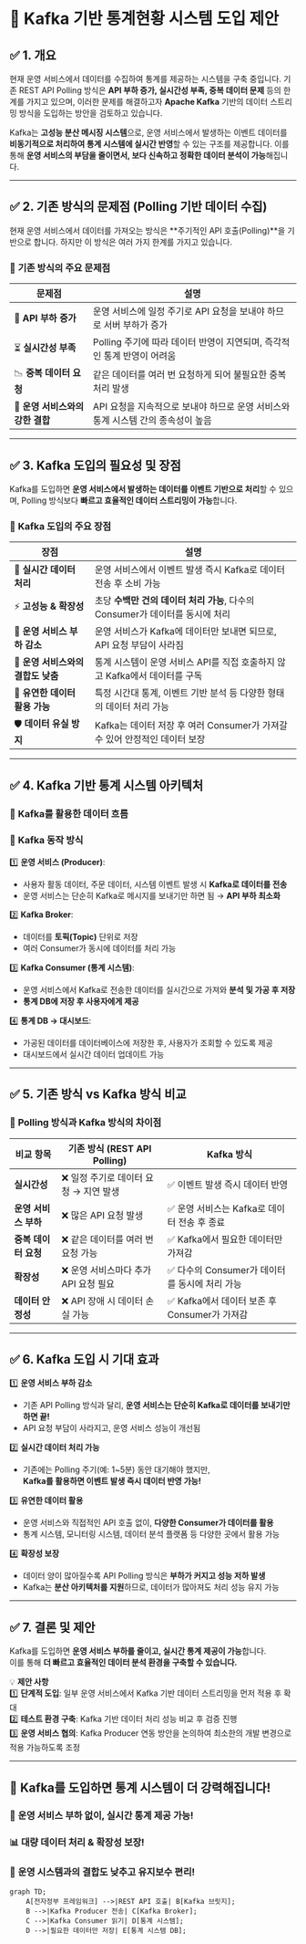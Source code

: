 # 📌 Kafka 기반 통계현황 시스템 도입 제안

## ✅ 1. 개요
현재 운영 서비스에서 데이터를 수집하여 통계를 제공하는 시스템을 구축 중입니다. 기존 REST API Polling 방식은 **API 부하 증가, 실시간성 부족, 중복 데이터 문제** 등의 한계를 가지고 있으며, 이러한 문제를 해결하고자 **Apache Kafka** 기반의 데이터 스트리밍 방식을 도입하는 방안을 검토하고 있습니다.

Kafka는 **고성능 분산 메시징 시스템**으로, 운영 서비스에서 발생하는 이벤트 데이터를 **비동기적으로 처리하여 통계 시스템에 실시간 반영**할 수 있는 구조를 제공합니다. 이를 통해 **운영 서비스의 부담을 줄이면서, 보다 신속하고 정확한 데이터 분석이 가능**해집니다.

---

## ✅ 2. 기존 방식의 문제점 (Polling 기반 데이터 수집)

현재 운영 서비스에서 데이터를 가져오는 방식은 **주기적인 API 호출(Polling)**을 기반으로 합니다. 하지만 이 방식은 여러 가지 한계를 가지고 있습니다.

### 📌 **기존 방식의 주요 문제점**
| 문제점 | 설명 |
|--------|------|
| 🚨 **API 부하 증가** | 운영 서비스에 일정 주기로 API 요청을 보내야 하므로 서버 부하가 증가 |
| ⏳ **실시간성 부족** | Polling 주기에 따라 데이터 반영이 지연되며, 즉각적인 통계 반영이 어려움 |
| 📉 **중복 데이터 요청** | 같은 데이터를 여러 번 요청하게 되어 불필요한 중복 처리 발생 |
| 🔗 **운영 서비스와의 강한 결합** | API 요청을 지속적으로 보내야 하므로 운영 서비스와 통계 시스템 간의 종속성이 높음 |

---

## ✅ 3. Kafka 도입의 필요성 및 장점

Kafka를 도입하면 **운영 서비스에서 발생하는 데이터를 이벤트 기반으로 처리**할 수 있으며, Polling 방식보다 **빠르고 효율적인 데이터 스트리밍이 가능**합니다.

### 📌 **Kafka 도입의 주요 장점**
| 장점 | 설명 |
|------|------|
| 🚀 **실시간 데이터 처리** | 운영 서비스에서 이벤트 발생 즉시 Kafka로 데이터 전송 후 소비 가능 |
| ⚡ **고성능 & 확장성** | 초당 **수백만 건의 데이터 처리 가능**, 다수의 Consumer가 데이터를 동시에 처리 |
| 🔄 **운영 서비스 부하 감소** | 운영 서비스가 Kafka에 데이터만 보내면 되므로, API 요청 부담이 사라짐 |
| 🔗 **운영 서비스와의 결합도 낮춤** | 통계 시스템이 운영 서비스 API를 직접 호출하지 않고 Kafka에서 데이터를 구독 |
| 🔧 **유연한 데이터 활용 가능** | 특정 시간대 통계, 이벤트 기반 분석 등 다양한 형태의 데이터 처리 가능 |
| 🛡 **데이터 유실 방지** | Kafka는 데이터 저장 후 여러 Consumer가 가져갈 수 있어 안정적인 데이터 보장 |

---

## ✅ 4. Kafka 기반 통계 시스템 아키텍처

### 📌 **Kafka를 활용한 데이터 흐름**

### 📌 **Kafka 동작 방식**
1️⃣ **운영 서비스 (Producer)**:
- 사용자 활동 데이터, 주문 데이터, 시스템 이벤트 발생 시 **Kafka로 데이터를 전송**
- 운영 서비스는 단순히 Kafka로 메시지를 보내기만 하면 됨 → **API 부하 최소화**

2️⃣ **Kafka Broker**:
- 데이터를 **토픽(Topic)** 단위로 저장
- 여러 Consumer가 동시에 데이터를 처리 가능

3️⃣ **Kafka Consumer (통계 시스템)**:
- 운영 서비스에서 Kafka로 전송한 데이터를 실시간으로 가져와 **분석 및 가공 후 저장**
- **통계 DB에 저장 후 사용자에게 제공**

4️⃣ **통계 DB → 대시보드**:
- 가공된 데이터를 데이터베이스에 저장한 후, 사용자가 조회할 수 있도록 제공
- 대시보드에서 실시간 데이터 업데이트 가능

---

## ✅ 5. 기존 방식 vs Kafka 방식 비교

### 📌 **Polling 방식과 Kafka 방식의 차이점**
| 비교 항목 | 기존 방식 (REST API Polling) | Kafka 방식 |
|-----------|------------------------|-------------|
| **실시간성** | ❌ 일정 주기로 데이터 요청 → 지연 발생 | ✅ 이벤트 발생 즉시 데이터 반영 |
| **운영 서비스 부하** | ❌ 많은 API 요청 발생 | ✅ 운영 서비스는 Kafka로 데이터 전송 후 종료 |
| **중복 데이터 요청** | ❌ 같은 데이터를 여러 번 요청 가능 | ✅ Kafka에서 필요한 데이터만 가져감 |
| **확장성** | ❌ 운영 서비스마다 추가 API 요청 필요 | ✅ 다수의 Consumer가 데이터를 동시에 처리 가능 |
| **데이터 안정성** | ❌ API 장애 시 데이터 손실 가능 | ✅ Kafka에서 데이터 보존 후 Consumer가 가져감 |

---

## ✅ 6. Kafka 도입 시 기대 효과

1️⃣ **운영 서비스 부하 감소**
- 기존 API Polling 방식과 달리, **운영 서비스는 단순히 Kafka로 데이터를 보내기만 하면 끝!**
- API 요청 부담이 사라지고, 운영 서비스 성능이 개선됨

2️⃣ **실시간 데이터 처리 가능**
- 기존에는 Polling 주기(예: 1~5분) 동안 대기해야 했지만,  
  **Kafka를 활용하면 이벤트 발생 즉시 데이터 반영 가능!**

3️⃣ **유연한 데이터 활용**
- 운영 서비스와 직접적인 API 호출 없이, **다양한 Consumer가 데이터를 활용**
- 통계 시스템, 모니터링 시스템, 데이터 분석 플랫폼 등 다양한 곳에서 활용 가능

4️⃣ **확장성 보장**
- 데이터 양이 많아질수록 API Polling 방식은 **부하가 커지고 성능 저하 발생**
- Kafka는 **분산 아키텍처를 지원**하므로, 데이터가 많아져도 처리 성능 유지 가능

---

## ✅ 7. 결론 및 제안

Kafka를 도입하면 **운영 서비스 부하를 줄이고, 실시간 통계 제공이 가능**합니다.  
이를 통해 **더 빠르고 효율적인 데이터 분석 환경을 구축할 수 있습니다.**

💡 **제안 사항**  
1️⃣ **단계적 도입**: 일부 운영 서비스에서 Kafka 기반 데이터 스트리밍을 먼저 적용 후 확대  
2️⃣ **테스트 환경 구축**: Kafka 기반 데이터 처리 성능 비교 후 검증 진행  
3️⃣ **운영 서비스 협의**: Kafka Producer 연동 방안을 논의하여 최소한의 개발 변경으로 적용 가능하도록 조정

---

## 🎯 **Kafka를 도입하면 통계 시스템이 더 강력해집니다!**
### 🚀 **운영 서비스 부하 없이, 실시간 통계 제공 가능!**
### 📊 **대량 데이터 처리 & 확장성 보장!**
### 🔄 **운영 시스템과의 결합도 낮추고 유지보수 편리!**

```mermaid
graph TD;
    A[전자정부 프레임워크] -->|REST API 호출| B[Kafka 브릿지];
    B -->|Kafka Producer 전송| C[Kafka Broker];
    C -->|Kafka Consumer 읽기| D[통계 시스템];
    D -->|필요한 데이터만 저장| E[통계 시스템 DB];
```